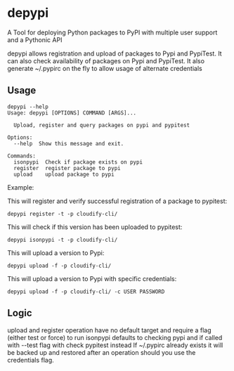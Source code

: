# depypi
A Tool for deploying Python packages to PyPI with multiple user support and a Pythonic API

depypi allows registration and upload of packages to Pypi and PypiTest.
It can also check availability of packages on Pypi and PypiTest.
It also generate ~/.pypirc on the fly to allow usage of alternate credentials

## Usage

```shell
depypi --help
Usage: depypi [OPTIONS] COMMAND [ARGS]...

  Upload, register and query packages on pypi and pypitest

Options:
  --help  Show this message and exit.

Commands:
  isonpypi  Check if package exists on pypi
  register  register package to pypi
  upload    upload package to pypi
```

Example:

This will register and verify successful registration of a package to pypitest:
```shell
depypi register -t -p cloudify-cli/
```

This will check if this version has been uploaded to pypitest:
```shell
depypi isonpypi -t -p cloudify-cli/
```

This will upload a version to Pypi:
```shell
depypi upload -f -p cloudify-cli/
```

This will upload a version to Pypi with specific credentials:
```shell
depypi upload -f -p cloudify-cli/ -c USER PASSWORD
```

## Logic

upload and register operation have no default target and require a flag (either test or force) to run
isonpypi defaults to checking pypi and if called with --test flag with check pypitest instead
If ~/.pypirc already exists it will be backed up and restored after an operation should you use the credentials flag.

